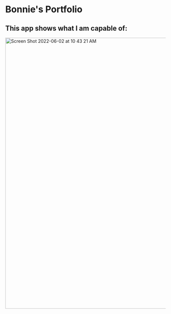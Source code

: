 # Bonnie's Portfolio


## This app shows what I am capable of:
 <a href="https://bonportfolio.herokuapp.com/about
https://bonportfolio.herokuapp.com/about">
<img width="849" alt="Screen Shot 2022-06-02 at 10 43 21 AM" src="https://user-images.githubusercontent.com/46511972/172250405-580ba437-f771-4276-8b4f-77e5ded804ff.png">
</a>
